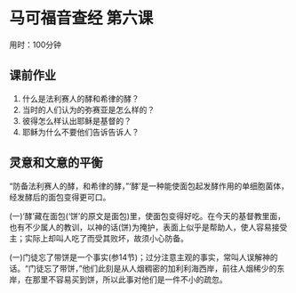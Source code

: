 # 马可福音查经 第六课

用时：100分钟

## 课前作业

1. 什么是法利赛人的酵和希律的酵？
2. 当时的人们认为的弥赛亚是怎么样的？
3. 彼得怎么样认出耶稣是基督的？
4. 耶稣为什么不要他们告诉告诉人？



## 灵意和文意的平衡

“防备法利赛人的酵，和希律的酵，”‘酵’是一种能使面包起发酵作用的单细胞菌体，经发酵后的面包变得更可口。

(一)‘酵’藏在面包(‘饼’的原文是面包)里，使面包变得好吃。在今天的基督教里面，也有不少属人的教训，以神的话(饼)为掩护，表面上似乎是帮助人，使人容易接受主；实际上却叫人吃了而受其败坏，故须小心防备。



(一)门徒忘了带饼是一个事实(参14节)；过分注意主观的事实，常叫人误解神的话。“门徒忘了带饼，”他们此刻是从人烟稠密的加利利海西岸，前往人烟稀少的东岸，在那里不容易买到饼，所以此事对他们是一件不小的疏忽。

